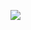 ![](https://github.com/iot-lnu/applied-iot/blob/master/sensor-examples/HC-SR04%20-%20Ultrasonic%20Sensor/connection/HC-SR04_bb.png)
